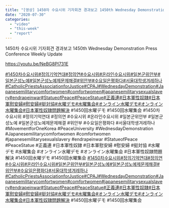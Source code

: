 ```yaml
---
title: "[영상] 1450차 수요시위 기자회견 경과보고 1450th Wednesday Demonstration Press Conference Weekly Update"
date: "2020-07-30"
categories: 
  - "video"
  - "this-week"
  - "report"
---
```


1450차 수요시위 기자회견 경과보고 1450th Wednesday Demonstration Press Conference Weekly Update

https://youtu.be/NeBG8PI731E

[#1450차수요시위](https://www.facebook.com/hashtag/1449%EC%B0%A8%EC%88%98%EC%9A%94%EC%8B%9C%EC%9C%84?__eep__=6&__cft__[0]=AZVmq3U1I2cB8QIoTRP3lJgsru-GKhQDH-aDjuvpGahWiokdqZ5Kw6ONG0sPqyG-UvWzuoEmTU_2R5-jI7X4MTMWaUTootJOM9rGgtPvnOi4tw&__tn__=*NK-R)[#정의기억연대](https://www.facebook.com/hashtag/%EC%A0%95%EC%9D%98%EA%B8%B0%EC%96%B5%EC%97%B0%EB%8C%80?__eep__=6&__cft__[0]=AZVmq3U1I2cB8QIoTRP3lJgsru-GKhQDH-aDjuvpGahWiokdqZ5Kw6ONG0sPqyG-UvWzuoEmTU_2R5-jI7X4MTMWaUTootJOM9rGgtPvnOi4tw&__tn__=*NK-R)[#정의연](https://www.facebook.com/hashtag/%EC%A0%95%EC%9D%98%EC%97%B0?__eep__=6&__cft__[0]=AZVmq3U1I2cB8QIoTRP3lJgsru-GKhQDH-aDjuvpGahWiokdqZ5Kw6ONG0sPqyG-UvWzuoEmTU_2R5-jI7X4MTMWaUTootJOM9rGgtPvnOi4tw&__tn__=*NK-R)[#수요시위](https://www.facebook.com/hashtag/%EC%88%98%EC%9A%94%EC%8B%9C%EC%9C%84?__eep__=6&__cft__[0]=AZVmq3U1I2cB8QIoTRP3lJgsru-GKhQDH-aDjuvpGahWiokdqZ5Kw6ONG0sPqyG-UvWzuoEmTU_2R5-jI7X4MTMWaUTootJOM9rGgtPvnOi4tw&__tn__=*NK-R)[#온라인수요시위](https://www.facebook.com/hashtag/%EC%98%A8%EB%9D%BC%EC%9D%B8%EC%88%98%EC%9A%94%EC%8B%9C%EC%9C%84?__eep__=6&__cft__[0]=AZVmq3U1I2cB8QIoTRP3lJgsru-GKhQDH-aDjuvpGahWiokdqZ5Kw6ONG0sPqyG-UvWzuoEmTU_2R5-jI7X4MTMWaUTootJOM9rGgtPvnOi4tw&__tn__=*NK-R)[#일본군위안부](https://www.facebook.com/hashtag/%EC%9D%BC%EB%B3%B8%EA%B5%B0%EC%9C%84%EC%95%88%EB%B6%80?__eep__=6&__cft__[0]=AZVmq3U1I2cB8QIoTRP3lJgsru-GKhQDH-aDjuvpGahWiokdqZ5Kw6ONG0sPqyG-UvWzuoEmTU_2R5-jI7X4MTMWaUTootJOM9rGgtPvnOi4tw&__tn__=*NK-R)[#일본군성노예](https://www.facebook.com/hashtag/%EC%9D%BC%EB%B3%B8%EA%B5%B0%EC%84%B1%EB%85%B8%EC%98%88?__eep__=6&__cft__[0]=AZVmq3U1I2cB8QIoTRP3lJgsru-GKhQDH-aDjuvpGahWiokdqZ5Kw6ONG0sPqyG-UvWzuoEmTU_2R5-jI7X4MTMWaUTootJOM9rGgtPvnOi4tw&__tn__=*NK-R)[#일본군성노예제문제해결](https://www.facebook.com/hashtag/%EC%9D%BC%EB%B3%B8%EA%B5%B0%EC%84%B1%EB%85%B8%EC%98%88%EC%A0%9C%EB%AC%B8%EC%A0%9C%ED%95%B4%EA%B2%B0?__eep__=6&__cft__[0]=AZVmq3U1I2cB8QIoTRP3lJgsru-GKhQDH-aDjuvpGahWiokdqZ5Kw6ONG0sPqyG-UvWzuoEmTU_2R5-jI7X4MTMWaUTootJOM9rGgtPvnOi4tw&__tn__=*NK-R)[#위안부](https://www.facebook.com/hashtag/%EC%9C%84%EC%95%88%EB%B6%80?__eep__=6&__cft__[0]=AZVmq3U1I2cB8QIoTRP3lJgsru-GKhQDH-aDjuvpGahWiokdqZ5Kw6ONG0sPqyG-UvWzuoEmTU_2R5-jI7X4MTMWaUTootJOM9rGgtPvnOi4tw&__tn__=*NK-R)[#수요일은평](https://www.facebook.com/hashtag/%EC%88%98%EC%9A%94%EC%9D%BC%EC%9D%80%ED%8F%89%ED%99%94%EB%8B%A4?__eep__=6&__cft__[0]=AZVmq3U1I2cB8QIoTRP3lJgsru-GKhQDH-aDjuvpGahWiokdqZ5Kw6ONG0sPqyG-UvWzuoEmTU_2R5-jI7X4MTMWaUTootJOM9rGgtPvnOi4tw&__tn__=*NK-R)[화다#](https://www.facebook.com/hashtag/catholicpriestsassociationforjustice?__eep__=6&__cft__[0]=AZVmq3U1I2cB8QIoTRP3lJgsru-GKhQDH-aDjuvpGahWiokdqZ5Kw6ONG0sPqyG-UvWzuoEmTU_2R5-jI7X4MTMWaUTootJOM9rGgtPvnOi4tw&__tn__=*NK-R)[서울대학생겨레하나](https://www.youtube.com/results?search_query=%23%EC%84%9C%EC%9A%B8%EB%8C%80%ED%95%99%EC%83%9D%EA%B2%A8%EB%A0%88%ED%95%98%EB%82%98) [#CatholicPriestsAssociationforJustice](https://www.facebook.com/hashtag/catholicpriestsassociationforjustice?__eep__=6&__cft__[0]=AZVmq3U1I2cB8QIoTRP3lJgsru-GKhQDH-aDjuvpGahWiokdqZ5Kw6ONG0sPqyG-UvWzuoEmTU_2R5-jI7X4MTMWaUTootJOM9rGgtPvnOi4tw&__tn__=*NK-R)[#CPAJ](https://www.facebook.com/hashtag/cpaj?__eep__=6&__cft__[0]=AZVmq3U1I2cB8QIoTRP3lJgsru-GKhQDH-aDjuvpGahWiokdqZ5Kw6ONG0sPqyG-UvWzuoEmTU_2R5-jI7X4MTMWaUTootJOM9rGgtPvnOi4tw&__tn__=*NK-R)[#WednesdayDemonstration](https://www.facebook.com/hashtag/wednesdaydemonstration?__eep__=6&__cft__[0]=AZVmq3U1I2cB8QIoTRP3lJgsru-GKhQDH-aDjuvpGahWiokdqZ5Kw6ONG0sPqyG-UvWzuoEmTU_2R5-jI7X4MTMWaUTootJOM9rGgtPvnOi4tw&__tn__=*NK-R)[#Japanesemilitarycomfortwomen](https://www.facebook.com/hashtag/japanesemilitarycomfortwomen?__eep__=6&__cft__[0]=AZVmq3U1I2cB8QIoTRP3lJgsru-GKhQDH-aDjuvpGahWiokdqZ5Kw6ONG0sPqyG-UvWzuoEmTU_2R5-jI7X4MTMWaUTootJOM9rGgtPvnOi4tw&__tn__=*NK-R)[#comfortwomen](https://www.facebook.com/hashtag/comfortwomen?__eep__=6&__cft__[0]=AZVmq3U1I2cB8QIoTRP3lJgsru-GKhQDH-aDjuvpGahWiokdqZ5Kw6ONG0sPqyG-UvWzuoEmTU_2R5-jI7X4MTMWaUTootJOM9rGgtPvnOi4tw&__tn__=*NK-R)[#japanesemilitarysexualslavery](https://www.facebook.com/hashtag/japanesemilitarysexualslavery?__eep__=6&__cft__[0]=AZVmq3U1I2cB8QIoTRP3lJgsru-GKhQDH-aDjuvpGahWiokdqZ5Kw6ONG0sPqyG-UvWzuoEmTU_2R5-jI7X4MTMWaUTootJOM9rGgtPvnOi4tw&__tn__=*NK-R)[#endrapeinwar](https://www.facebook.com/hashtag/endrapeinwar?__eep__=6&__cft__[0]=AZVmq3U1I2cB8QIoTRP3lJgsru-GKhQDH-aDjuvpGahWiokdqZ5Kw6ONG0sPqyG-UvWzuoEmTU_2R5-jI7X4MTMWaUTootJOM9rGgtPvnOi4tw&__tn__=*NK-R)[#StatueofPeace](https://www.facebook.com/hashtag/statueofpeace?__eep__=6&__cft__[0]=AZVmq3U1I2cB8QIoTRP3lJgsru-GKhQDH-aDjuvpGahWiokdqZ5Kw6ONG0sPqyG-UvWzuoEmTU_2R5-jI7X4MTMWaUTootJOM9rGgtPvnOi4tw&__tn__=*NK-R)[#PeaceStatue](https://www.facebook.com/hashtag/peacestatue?__eep__=6&__cft__[0]=AZVmq3U1I2cB8QIoTRP3lJgsru-GKhQDH-aDjuvpGahWiokdqZ5Kw6ONG0sPqyG-UvWzuoEmTU_2R5-jI7X4MTMWaUTootJOM9rGgtPvnOi4tw&__tn__=*NK-R)[#正義連](https://www.facebook.com/hashtag/%E6%AD%A3%E7%BE%A9%E9%80%A3?__eep__=6&__cft__[0]=AZVmq3U1I2cB8QIoTRP3lJgsru-GKhQDH-aDjuvpGahWiokdqZ5Kw6ONG0sPqyG-UvWzuoEmTU_2R5-jI7X4MTMWaUTootJOM9rGgtPvnOi4tw&__tn__=*NK-R)[#日本軍性奴隷](https://www.facebook.com/hashtag/%E6%97%A5%E6%9C%AC%E8%BB%8D%E6%80%A7%E5%A5%B4%E9%9A%B7?__eep__=6&__cft__[0]=AZVmq3U1I2cB8QIoTRP3lJgsru-GKhQDH-aDjuvpGahWiokdqZ5Kw6ONG0sPqyG-UvWzuoEmTU_2R5-jI7X4MTMWaUTootJOM9rGgtPvnOi4tw&__tn__=*NK-R)[#日本軍慰安婦](https://www.facebook.com/hashtag/%E6%97%A5%E6%9C%AC%E8%BB%8D%E6%85%B0%E5%AE%89%E5%A9%A6?__eep__=6&__cft__[0]=AZVmq3U1I2cB8QIoTRP3lJgsru-GKhQDH-aDjuvpGahWiokdqZ5Kw6ONG0sPqyG-UvWzuoEmTU_2R5-jI7X4MTMWaUTootJOM9rGgtPvnOi4tw&__tn__=*NK-R)[#慰安婦](https://www.facebook.com/hashtag/%E6%85%B0%E5%AE%89%E5%A9%A6?__eep__=6&__cft__[0]=AZVmq3U1I2cB8QIoTRP3lJgsru-GKhQDH-aDjuvpGahWiokdqZ5Kw6ONG0sPqyG-UvWzuoEmTU_2R5-jI7X4MTMWaUTootJOM9rGgtPvnOi4tw&__tn__=*NK-R)[#挺対協](https://www.facebook.com/hashtag/%E6%8C%BA%E5%AF%BE%E5%8D%94?__eep__=6&__cft__[0]=AZVmq3U1I2cB8QIoTRP3lJgsru-GKhQDH-aDjuvpGahWiokdqZ5Kw6ONG0sPqyG-UvWzuoEmTU_2R5-jI7X4MTMWaUTootJOM9rGgtPvnOi4tw&__tn__=*NK-R)[#水曜デモ](https://www.facebook.com/hashtag/%E6%B0%B4%E6%9B%9C%E3%83%87%E3%83%A2?__eep__=6&__cft__[0]=AZVmq3U1I2cB8QIoTRP3lJgsru-GKhQDH-aDjuvpGahWiokdqZ5Kw6ONG0sPqyG-UvWzuoEmTU_2R5-jI7X4MTMWaUTootJOM9rGgtPvnOi4tw&__tn__=*NK-R)[#水曜集会](https://www.facebook.com/hashtag/%E6%B0%B4%E6%9B%9C%E9%9B%86%E4%BC%9A?__eep__=6&__cft__[0]=AZVmq3U1I2cB8QIoTRP3lJgsru-GKhQDH-aDjuvpGahWiokdqZ5Kw6ONG0sPqyG-UvWzuoEmTU_2R5-jI7X4MTMWaUTootJOM9rGgtPvnOi4tw&__tn__=*NK-R)[#オンライン水曜デモ](https://www.facebook.com/hashtag/%E3%82%AA%E3%83%B3%E3%83%A9%E3%82%A4%E3%83%B3%E6%B0%B4%E6%9B%9C%E3%83%87%E3%83%A2?__eep__=6&__cft__[0]=AZVmq3U1I2cB8QIoTRP3lJgsru-GKhQDH-aDjuvpGahWiokdqZ5Kw6ONG0sPqyG-UvWzuoEmTU_2R5-jI7X4MTMWaUTootJOM9rGgtPvnOi4tw&__tn__=*NK-R)[#オンライン水曜集会](https://www.facebook.com/hashtag/%E3%82%AA%E3%83%B3%E3%83%A9%E3%82%A4%E3%83%B3%E6%B0%B4%E6%9B%9C%E9%9B%86%E4%BC%9A?__eep__=6&__cft__[0]=AZVmq3U1I2cB8QIoTRP3lJgsru-GKhQDH-aDjuvpGahWiokdqZ5Kw6ONG0sPqyG-UvWzuoEmTU_2R5-jI7X4MTMWaUTootJOM9rGgtPvnOi4tw&__tn__=*NK-R)[#日本軍性奴隷問題解決](https://www.facebook.com/hashtag/%E6%97%A5%E6%9C%AC%E8%BB%8D%E6%80%A7%E5%A5%B4%E9%9A%B7%E5%95%8F%E9%A1%8C%E8%A7%A3%E6%B1%BA?__eep__=6&__cft__[0]=AZVmq3U1I2cB8QIoTRP3lJgsru-GKhQDH-aDjuvpGahWiokdqZ5Kw6ONG0sPqyG-UvWzuoEmTU_2R5-jI7X4MTMWaUTootJOM9rGgtPvnOi4tw&__tn__=*NK-R) #1450回水曜デモ #1450回水曜集会 #1450차수요시위 #정의기억연대 #정의연 #수요시위 #온라인수요시위 #일본군위안부 #일본군성노예 #일본군성노예제문제해결 #위안부 #수요일은평화다 #서울대학생겨레하나 #MovementforOneKorea #PeaceUniversity #WednesdayDemonstration #Japanesemilitarycomfortwomen #comfortwomen #japanesemilitarysexualslavery #endrapeinwar #StatueofPeace #PeaceStatue #正義連 #日本軍性奴隷 #日本軍慰安婦 #慰安婦 #挺対協 #水曜デモ #水曜集会 #オンライン水曜デモ #オンライン水曜集会 #日本軍性奴隷問題解決 #1450回水曜デモ #1450回水曜集会 [#1450차수요시위](https://www.facebook.com/hashtag/1449%EC%B0%A8%EC%88%98%EC%9A%94%EC%8B%9C%EC%9C%84?__eep__=6&__cft__[0]=AZVmq3U1I2cB8QIoTRP3lJgsru-GKhQDH-aDjuvpGahWiokdqZ5Kw6ONG0sPqyG-UvWzuoEmTU_2R5-jI7X4MTMWaUTootJOM9rGgtPvnOi4tw&__tn__=*NK-R)[#정의기억연대](https://www.facebook.com/hashtag/%EC%A0%95%EC%9D%98%EA%B8%B0%EC%96%B5%EC%97%B0%EB%8C%80?__eep__=6&__cft__[0]=AZVmq3U1I2cB8QIoTRP3lJgsru-GKhQDH-aDjuvpGahWiokdqZ5Kw6ONG0sPqyG-UvWzuoEmTU_2R5-jI7X4MTMWaUTootJOM9rGgtPvnOi4tw&__tn__=*NK-R)[#정의연](https://www.facebook.com/hashtag/%EC%A0%95%EC%9D%98%EC%97%B0?__eep__=6&__cft__[0]=AZVmq3U1I2cB8QIoTRP3lJgsru-GKhQDH-aDjuvpGahWiokdqZ5Kw6ONG0sPqyG-UvWzuoEmTU_2R5-jI7X4MTMWaUTootJOM9rGgtPvnOi4tw&__tn__=*NK-R)[#수요시위](https://www.facebook.com/hashtag/%EC%88%98%EC%9A%94%EC%8B%9C%EC%9C%84?__eep__=6&__cft__[0]=AZVmq3U1I2cB8QIoTRP3lJgsru-GKhQDH-aDjuvpGahWiokdqZ5Kw6ONG0sPqyG-UvWzuoEmTU_2R5-jI7X4MTMWaUTootJOM9rGgtPvnOi4tw&__tn__=*NK-R)[#온라인수요시위](https://www.facebook.com/hashtag/%EC%98%A8%EB%9D%BC%EC%9D%B8%EC%88%98%EC%9A%94%EC%8B%9C%EC%9C%84?__eep__=6&__cft__[0]=AZVmq3U1I2cB8QIoTRP3lJgsru-GKhQDH-aDjuvpGahWiokdqZ5Kw6ONG0sPqyG-UvWzuoEmTU_2R5-jI7X4MTMWaUTootJOM9rGgtPvnOi4tw&__tn__=*NK-R)[#일본군위안부](https://www.facebook.com/hashtag/%EC%9D%BC%EB%B3%B8%EA%B5%B0%EC%9C%84%EC%95%88%EB%B6%80?__eep__=6&__cft__[0]=AZVmq3U1I2cB8QIoTRP3lJgsru-GKhQDH-aDjuvpGahWiokdqZ5Kw6ONG0sPqyG-UvWzuoEmTU_2R5-jI7X4MTMWaUTootJOM9rGgtPvnOi4tw&__tn__=*NK-R)[#일본군성노예](https://www.facebook.com/hashtag/%EC%9D%BC%EB%B3%B8%EA%B5%B0%EC%84%B1%EB%85%B8%EC%98%88?__eep__=6&__cft__[0]=AZVmq3U1I2cB8QIoTRP3lJgsru-GKhQDH-aDjuvpGahWiokdqZ5Kw6ONG0sPqyG-UvWzuoEmTU_2R5-jI7X4MTMWaUTootJOM9rGgtPvnOi4tw&__tn__=*NK-R)[#일본군성노예제문제해결](https://www.facebook.com/hashtag/%EC%9D%BC%EB%B3%B8%EA%B5%B0%EC%84%B1%EB%85%B8%EC%98%88%EC%A0%9C%EB%AC%B8%EC%A0%9C%ED%95%B4%EA%B2%B0?__eep__=6&__cft__[0]=AZVmq3U1I2cB8QIoTRP3lJgsru-GKhQDH-aDjuvpGahWiokdqZ5Kw6ONG0sPqyG-UvWzuoEmTU_2R5-jI7X4MTMWaUTootJOM9rGgtPvnOi4tw&__tn__=*NK-R)[#위안부](https://www.facebook.com/hashtag/%EC%9C%84%EC%95%88%EB%B6%80?__eep__=6&__cft__[0]=AZVmq3U1I2cB8QIoTRP3lJgsru-GKhQDH-aDjuvpGahWiokdqZ5Kw6ONG0sPqyG-UvWzuoEmTU_2R5-jI7X4MTMWaUTootJOM9rGgtPvnOi4tw&__tn__=*NK-R)[#수요일은평](https://www.facebook.com/hashtag/%EC%88%98%EC%9A%94%EC%9D%BC%EC%9D%80%ED%8F%89%ED%99%94%EB%8B%A4?__eep__=6&__cft__[0]=AZVmq3U1I2cB8QIoTRP3lJgsru-GKhQDH-aDjuvpGahWiokdqZ5Kw6ONG0sPqyG-UvWzuoEmTU_2R5-jI7X4MTMWaUTootJOM9rGgtPvnOi4tw&__tn__=*NK-R)[화다#](https://www.facebook.com/hashtag/catholicpriestsassociationforjustice?__eep__=6&__cft__[0]=AZVmq3U1I2cB8QIoTRP3lJgsru-GKhQDH-aDjuvpGahWiokdqZ5Kw6ONG0sPqyG-UvWzuoEmTU_2R5-jI7X4MTMWaUTootJOM9rGgtPvnOi4tw&__tn__=*NK-R)[서울대학생겨레하나](https://www.youtube.com/results?search_query=%23%EC%84%9C%EC%9A%B8%EB%8C%80%ED%95%99%EC%83%9D%EA%B2%A8%EB%A0%88%ED%95%98%EB%82%98) [#CatholicPriestsAssociationforJustice](https://www.facebook.com/hashtag/catholicpriestsassociationforjustice?__eep__=6&__cft__[0]=AZVmq3U1I2cB8QIoTRP3lJgsru-GKhQDH-aDjuvpGahWiokdqZ5Kw6ONG0sPqyG-UvWzuoEmTU_2R5-jI7X4MTMWaUTootJOM9rGgtPvnOi4tw&__tn__=*NK-R)[#CPAJ](https://www.facebook.com/hashtag/cpaj?__eep__=6&__cft__[0]=AZVmq3U1I2cB8QIoTRP3lJgsru-GKhQDH-aDjuvpGahWiokdqZ5Kw6ONG0sPqyG-UvWzuoEmTU_2R5-jI7X4MTMWaUTootJOM9rGgtPvnOi4tw&__tn__=*NK-R)[#WednesdayDemonstration](https://www.facebook.com/hashtag/wednesdaydemonstration?__eep__=6&__cft__[0]=AZVmq3U1I2cB8QIoTRP3lJgsru-GKhQDH-aDjuvpGahWiokdqZ5Kw6ONG0sPqyG-UvWzuoEmTU_2R5-jI7X4MTMWaUTootJOM9rGgtPvnOi4tw&__tn__=*NK-R)[#Japanesemilitarycomfortwomen](https://www.facebook.com/hashtag/japanesemilitarycomfortwomen?__eep__=6&__cft__[0]=AZVmq3U1I2cB8QIoTRP3lJgsru-GKhQDH-aDjuvpGahWiokdqZ5Kw6ONG0sPqyG-UvWzuoEmTU_2R5-jI7X4MTMWaUTootJOM9rGgtPvnOi4tw&__tn__=*NK-R)[#comfortwomen](https://www.facebook.com/hashtag/comfortwomen?__eep__=6&__cft__[0]=AZVmq3U1I2cB8QIoTRP3lJgsru-GKhQDH-aDjuvpGahWiokdqZ5Kw6ONG0sPqyG-UvWzuoEmTU_2R5-jI7X4MTMWaUTootJOM9rGgtPvnOi4tw&__tn__=*NK-R)[#japanesemilitarysexualslavery](https://www.facebook.com/hashtag/japanesemilitarysexualslavery?__eep__=6&__cft__[0]=AZVmq3U1I2cB8QIoTRP3lJgsru-GKhQDH-aDjuvpGahWiokdqZ5Kw6ONG0sPqyG-UvWzuoEmTU_2R5-jI7X4MTMWaUTootJOM9rGgtPvnOi4tw&__tn__=*NK-R)[#endrapeinwar](https://www.facebook.com/hashtag/endrapeinwar?__eep__=6&__cft__[0]=AZVmq3U1I2cB8QIoTRP3lJgsru-GKhQDH-aDjuvpGahWiokdqZ5Kw6ONG0sPqyG-UvWzuoEmTU_2R5-jI7X4MTMWaUTootJOM9rGgtPvnOi4tw&__tn__=*NK-R)[#StatueofPeace](https://www.facebook.com/hashtag/statueofpeace?__eep__=6&__cft__[0]=AZVmq3U1I2cB8QIoTRP3lJgsru-GKhQDH-aDjuvpGahWiokdqZ5Kw6ONG0sPqyG-UvWzuoEmTU_2R5-jI7X4MTMWaUTootJOM9rGgtPvnOi4tw&__tn__=*NK-R)[#PeaceStatue](https://www.facebook.com/hashtag/peacestatue?__eep__=6&__cft__[0]=AZVmq3U1I2cB8QIoTRP3lJgsru-GKhQDH-aDjuvpGahWiokdqZ5Kw6ONG0sPqyG-UvWzuoEmTU_2R5-jI7X4MTMWaUTootJOM9rGgtPvnOi4tw&__tn__=*NK-R)[#正義連](https://www.facebook.com/hashtag/%E6%AD%A3%E7%BE%A9%E9%80%A3?__eep__=6&__cft__[0]=AZVmq3U1I2cB8QIoTRP3lJgsru-GKhQDH-aDjuvpGahWiokdqZ5Kw6ONG0sPqyG-UvWzuoEmTU_2R5-jI7X4MTMWaUTootJOM9rGgtPvnOi4tw&__tn__=*NK-R)[#日本軍性奴隷](https://www.facebook.com/hashtag/%E6%97%A5%E6%9C%AC%E8%BB%8D%E6%80%A7%E5%A5%B4%E9%9A%B7?__eep__=6&__cft__[0]=AZVmq3U1I2cB8QIoTRP3lJgsru-GKhQDH-aDjuvpGahWiokdqZ5Kw6ONG0sPqyG-UvWzuoEmTU_2R5-jI7X4MTMWaUTootJOM9rGgtPvnOi4tw&__tn__=*NK-R)[#日本軍慰安婦](https://www.facebook.com/hashtag/%E6%97%A5%E6%9C%AC%E8%BB%8D%E6%85%B0%E5%AE%89%E5%A9%A6?__eep__=6&__cft__[0]=AZVmq3U1I2cB8QIoTRP3lJgsru-GKhQDH-aDjuvpGahWiokdqZ5Kw6ONG0sPqyG-UvWzuoEmTU_2R5-jI7X4MTMWaUTootJOM9rGgtPvnOi4tw&__tn__=*NK-R)[#慰安婦](https://www.facebook.com/hashtag/%E6%85%B0%E5%AE%89%E5%A9%A6?__eep__=6&__cft__[0]=AZVmq3U1I2cB8QIoTRP3lJgsru-GKhQDH-aDjuvpGahWiokdqZ5Kw6ONG0sPqyG-UvWzuoEmTU_2R5-jI7X4MTMWaUTootJOM9rGgtPvnOi4tw&__tn__=*NK-R)[#挺対協](https://www.facebook.com/hashtag/%E6%8C%BA%E5%AF%BE%E5%8D%94?__eep__=6&__cft__[0]=AZVmq3U1I2cB8QIoTRP3lJgsru-GKhQDH-aDjuvpGahWiokdqZ5Kw6ONG0sPqyG-UvWzuoEmTU_2R5-jI7X4MTMWaUTootJOM9rGgtPvnOi4tw&__tn__=*NK-R)[#水曜デモ](https://www.facebook.com/hashtag/%E6%B0%B4%E6%9B%9C%E3%83%87%E3%83%A2?__eep__=6&__cft__[0]=AZVmq3U1I2cB8QIoTRP3lJgsru-GKhQDH-aDjuvpGahWiokdqZ5Kw6ONG0sPqyG-UvWzuoEmTU_2R5-jI7X4MTMWaUTootJOM9rGgtPvnOi4tw&__tn__=*NK-R)[#水曜集会](https://www.facebook.com/hashtag/%E6%B0%B4%E6%9B%9C%E9%9B%86%E4%BC%9A?__eep__=6&__cft__[0]=AZVmq3U1I2cB8QIoTRP3lJgsru-GKhQDH-aDjuvpGahWiokdqZ5Kw6ONG0sPqyG-UvWzuoEmTU_2R5-jI7X4MTMWaUTootJOM9rGgtPvnOi4tw&__tn__=*NK-R)[#オンライン水曜デモ](https://www.facebook.com/hashtag/%E3%82%AA%E3%83%B3%E3%83%A9%E3%82%A4%E3%83%B3%E6%B0%B4%E6%9B%9C%E3%83%87%E3%83%A2?__eep__=6&__cft__[0]=AZVmq3U1I2cB8QIoTRP3lJgsru-GKhQDH-aDjuvpGahWiokdqZ5Kw6ONG0sPqyG-UvWzuoEmTU_2R5-jI7X4MTMWaUTootJOM9rGgtPvnOi4tw&__tn__=*NK-R)[#オンライン水曜集会](https://www.facebook.com/hashtag/%E3%82%AA%E3%83%B3%E3%83%A9%E3%82%A4%E3%83%B3%E6%B0%B4%E6%9B%9C%E9%9B%86%E4%BC%9A?__eep__=6&__cft__[0]=AZVmq3U1I2cB8QIoTRP3lJgsru-GKhQDH-aDjuvpGahWiokdqZ5Kw6ONG0sPqyG-UvWzuoEmTU_2R5-jI7X4MTMWaUTootJOM9rGgtPvnOi4tw&__tn__=*NK-R)[#日本軍性奴隷問題解決](https://www.facebook.com/hashtag/%E6%97%A5%E6%9C%AC%E8%BB%8D%E6%80%A7%E5%A5%B4%E9%9A%B7%E5%95%8F%E9%A1%8C%E8%A7%A3%E6%B1%BA?__eep__=6&__cft__[0]=AZVmq3U1I2cB8QIoTRP3lJgsru-GKhQDH-aDjuvpGahWiokdqZ5Kw6ONG0sPqyG-UvWzuoEmTU_2R5-jI7X4MTMWaUTootJOM9rGgtPvnOi4tw&__tn__=*NK-R) #1450回水曜デモ #1450回水曜集会
